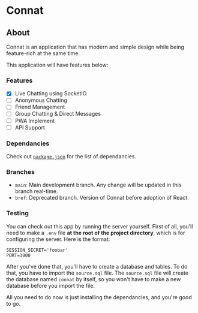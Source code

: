 # Connat

## About

Connat is an application that has modern and simple design while being feature-rich at the same time.

This application will have features below:

### Features

- [x] Live Chatting using SocketIO
- [ ] Anonymous Chatting
- [ ] Friend Management
- [ ] Group Chatting & Direct Messages
- [ ] PWA Implement
- [ ] API Support

### Dependancies

Check out [`package.json`](./package.json) for the list of dependancies.

### Branches

- `main`: Main development branch. Any change will be updated in this branch real-time.
- `bref`: Deprecated branch. Version of Connat before adoption of React.

### Testing

You can check out this app by running the server yourself. First of all, you'll need to make a `.env` file **at the root of the project directory**, which is for configuring the server. Here is the format:

```
SESSION_SECRET='foobar'
PORT=3000
```

After you've done that, you'll have to create a database and tables. To do that, you have to import the `source.sql` file. The `source.sql` file will create the database named `connat` by itself, so you won't have to make a new database before you import the file.

All you need to do now is just installing the dependancies, and you're good to go.